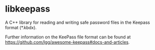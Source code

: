 # libkeepass
A C++ library for reading and writing safe password files in the Keepass format (*.kbdx).

Further information on the KeePass file format can be found at https://github.com/lgg/awesome-keepass#docs-and-articles.

